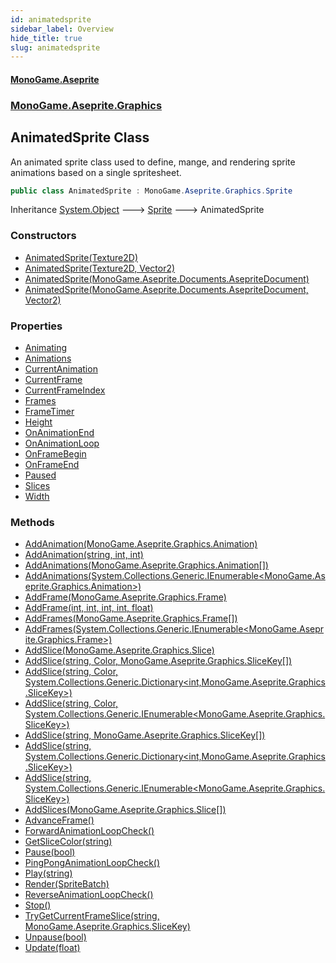 ```yaml
---
id: animatedsprite
sidebar_label: Overview
hide_title: true
slug: animatedsprite
---
```

#### [MonoGame.Aseprite](index 'index')
### [MonoGame.Aseprite.Graphics](monogame_aseprite_graphics 'MonoGame.Aseprite.Graphics')
## AnimatedSprite Class
An animated sprite class used to define, mange, and rendering sprite  
animations based on a single spritesheet.  
```csharp
public class AnimatedSprite : MonoGame.Aseprite.Graphics.Sprite
```
Inheritance [System.Object](https://docs.microsoft.com/en-us/dotnet/api/System.Object 'System.Object') &#129106; [Sprite](sprite 'MonoGame.Aseprite.Graphics.Sprite') &#129106; AnimatedSprite  
### Constructors
- [AnimatedSprite(Texture2D)](animatedsprite_animatedsprite_texture2d_ 'MonoGame.Aseprite.Graphics.AnimatedSprite.AnimatedSprite(Texture2D)')
- [AnimatedSprite(Texture2D, Vector2)](animatedsprite_animatedsprite_texture2d__vector2_ 'MonoGame.Aseprite.Graphics.AnimatedSprite.AnimatedSprite(Texture2D, Vector2)')
- [AnimatedSprite(MonoGame.Aseprite.Documents.AsepriteDocument)](animatedsprite_animatedsprite_asepritedocument_ 'MonoGame.Aseprite.Graphics.AnimatedSprite.AnimatedSprite(MonoGame.Aseprite.Documents.AsepriteDocument)')
- [AnimatedSprite(MonoGame.Aseprite.Documents.AsepriteDocument, Vector2)](animatedsprite_animatedsprite_asepritedocument__vector2_ 'MonoGame.Aseprite.Graphics.AnimatedSprite.AnimatedSprite(MonoGame.Aseprite.Documents.AsepriteDocument, Vector2)')
### Properties
- [Animating](animatedsprite_animating 'MonoGame.Aseprite.Graphics.AnimatedSprite.Animating')
- [Animations](animatedsprite_animations 'MonoGame.Aseprite.Graphics.AnimatedSprite.Animations')
- [CurrentAnimation](animatedsprite_currentanimation 'MonoGame.Aseprite.Graphics.AnimatedSprite.CurrentAnimation')
- [CurrentFrame](animatedsprite_currentframe 'MonoGame.Aseprite.Graphics.AnimatedSprite.CurrentFrame')
- [CurrentFrameIndex](animatedsprite_currentframeindex 'MonoGame.Aseprite.Graphics.AnimatedSprite.CurrentFrameIndex')
- [Frames](animatedsprite_frames 'MonoGame.Aseprite.Graphics.AnimatedSprite.Frames')
- [FrameTimer](animatedsprite_frametimer 'MonoGame.Aseprite.Graphics.AnimatedSprite.FrameTimer')
- [Height](animatedsprite_height 'MonoGame.Aseprite.Graphics.AnimatedSprite.Height')
- [OnAnimationEnd](animatedsprite_onanimationend 'MonoGame.Aseprite.Graphics.AnimatedSprite.OnAnimationEnd')
- [OnAnimationLoop](animatedsprite_onanimationloop 'MonoGame.Aseprite.Graphics.AnimatedSprite.OnAnimationLoop')
- [OnFrameBegin](animatedsprite_onframebegin 'MonoGame.Aseprite.Graphics.AnimatedSprite.OnFrameBegin')
- [OnFrameEnd](animatedsprite_onframeend 'MonoGame.Aseprite.Graphics.AnimatedSprite.OnFrameEnd')
- [Paused](animatedsprite_paused 'MonoGame.Aseprite.Graphics.AnimatedSprite.Paused')
- [Slices](animatedsprite_slices 'MonoGame.Aseprite.Graphics.AnimatedSprite.Slices')
- [Width](animatedsprite_width 'MonoGame.Aseprite.Graphics.AnimatedSprite.Width')
### Methods
- [AddAnimation(MonoGame.Aseprite.Graphics.Animation)](animatedsprite_addanimation_animation_ 'MonoGame.Aseprite.Graphics.AnimatedSprite.AddAnimation(MonoGame.Aseprite.Graphics.Animation)')
- [AddAnimation(string, int, int)](animatedsprite_addanimation_string__int__int_ 'MonoGame.Aseprite.Graphics.AnimatedSprite.AddAnimation(string, int, int)')
- [AddAnimations(MonoGame.Aseprite.Graphics.Animation[])](animatedsprite_addanimations_animation___ 'MonoGame.Aseprite.Graphics.AnimatedSprite.AddAnimations(MonoGame.Aseprite.Graphics.Animation[])')
- [AddAnimations(System.Collections.Generic.IEnumerable&lt;MonoGame.Aseprite.Graphics.Animation&gt;)](animatedsprite_addanimations_ienumerable_animation__ 'MonoGame.Aseprite.Graphics.AnimatedSprite.AddAnimations(System.Collections.Generic.IEnumerable&lt;MonoGame.Aseprite.Graphics.Animation&gt;)')
- [AddFrame(MonoGame.Aseprite.Graphics.Frame)](animatedsprite_addframe_frame_ 'MonoGame.Aseprite.Graphics.AnimatedSprite.AddFrame(MonoGame.Aseprite.Graphics.Frame)')
- [AddFrame(int, int, int, int, float)](animatedsprite_addframe_int__int__int__int__float_ 'MonoGame.Aseprite.Graphics.AnimatedSprite.AddFrame(int, int, int, int, float)')
- [AddFrames(MonoGame.Aseprite.Graphics.Frame[])](animatedsprite_addframes_frame___ 'MonoGame.Aseprite.Graphics.AnimatedSprite.AddFrames(MonoGame.Aseprite.Graphics.Frame[])')
- [AddFrames(System.Collections.Generic.IEnumerable&lt;MonoGame.Aseprite.Graphics.Frame&gt;)](animatedsprite_addframes_ienumerable_frame__ 'MonoGame.Aseprite.Graphics.AnimatedSprite.AddFrames(System.Collections.Generic.IEnumerable&lt;MonoGame.Aseprite.Graphics.Frame&gt;)')
- [AddSlice(MonoGame.Aseprite.Graphics.Slice)](animatedsprite_addslice_slice_ 'MonoGame.Aseprite.Graphics.AnimatedSprite.AddSlice(MonoGame.Aseprite.Graphics.Slice)')
- [AddSlice(string, Color, MonoGame.Aseprite.Graphics.SliceKey[])](animatedsprite_addslice_string__color__slicekey___ 'MonoGame.Aseprite.Graphics.AnimatedSprite.AddSlice(string, Color, MonoGame.Aseprite.Graphics.SliceKey[])')
- [AddSlice(string, Color, System.Collections.Generic.Dictionary&lt;int,MonoGame.Aseprite.Graphics.SliceKey&gt;)](animatedsprite_addslice_string__color__dictionary_int_slicekey__ 'MonoGame.Aseprite.Graphics.AnimatedSprite.AddSlice(string, Color, System.Collections.Generic.Dictionary&lt;int,MonoGame.Aseprite.Graphics.SliceKey&gt;)')
- [AddSlice(string, Color, System.Collections.Generic.IEnumerable&lt;MonoGame.Aseprite.Graphics.SliceKey&gt;)](animatedsprite_addslice_string__color__ienumerable_slicekey__ 'MonoGame.Aseprite.Graphics.AnimatedSprite.AddSlice(string, Color, System.Collections.Generic.IEnumerable&lt;MonoGame.Aseprite.Graphics.SliceKey&gt;)')
- [AddSlice(string, MonoGame.Aseprite.Graphics.SliceKey[])](animatedsprite_addslice_string__slicekey___ 'MonoGame.Aseprite.Graphics.AnimatedSprite.AddSlice(string, MonoGame.Aseprite.Graphics.SliceKey[])')
- [AddSlice(string, System.Collections.Generic.Dictionary&lt;int,MonoGame.Aseprite.Graphics.SliceKey&gt;)](animatedsprite_addslice_string__dictionary_int_slicekey__ 'MonoGame.Aseprite.Graphics.AnimatedSprite.AddSlice(string, System.Collections.Generic.Dictionary&lt;int,MonoGame.Aseprite.Graphics.SliceKey&gt;)')
- [AddSlice(string, System.Collections.Generic.IEnumerable&lt;MonoGame.Aseprite.Graphics.SliceKey&gt;)](animatedsprite_addslice_string__ienumerable_slicekey__ 'MonoGame.Aseprite.Graphics.AnimatedSprite.AddSlice(string, System.Collections.Generic.IEnumerable&lt;MonoGame.Aseprite.Graphics.SliceKey&gt;)')
- [AddSlices(MonoGame.Aseprite.Graphics.Slice[])](animatedsprite_addslices_slice___ 'MonoGame.Aseprite.Graphics.AnimatedSprite.AddSlices(MonoGame.Aseprite.Graphics.Slice[])')
- [AdvanceFrame()](animatedsprite_advanceframe__ 'MonoGame.Aseprite.Graphics.AnimatedSprite.AdvanceFrame()')
- [ForwardAnimationLoopCheck()](animatedsprite_forwardanimationloopcheck__ 'MonoGame.Aseprite.Graphics.AnimatedSprite.ForwardAnimationLoopCheck()')
- [GetSliceColor(string)](animatedsprite_getslicecolor_string_ 'MonoGame.Aseprite.Graphics.AnimatedSprite.GetSliceColor(string)')
- [Pause(bool)](animatedsprite_pause_bool_ 'MonoGame.Aseprite.Graphics.AnimatedSprite.Pause(bool)')
- [PingPongAnimationLoopCheck()](animatedsprite_pingponganimationloopcheck__ 'MonoGame.Aseprite.Graphics.AnimatedSprite.PingPongAnimationLoopCheck()')
- [Play(string)](animatedsprite_play_string_ 'MonoGame.Aseprite.Graphics.AnimatedSprite.Play(string)')
- [Render(SpriteBatch)](animatedsprite_render_spritebatch_ 'MonoGame.Aseprite.Graphics.AnimatedSprite.Render(SpriteBatch)')
- [ReverseAnimationLoopCheck()](animatedsprite_reverseanimationloopcheck__ 'MonoGame.Aseprite.Graphics.AnimatedSprite.ReverseAnimationLoopCheck()')
- [Stop()](animatedsprite_stop__ 'MonoGame.Aseprite.Graphics.AnimatedSprite.Stop()')
- [TryGetCurrentFrameSlice(string, MonoGame.Aseprite.Graphics.SliceKey)](animatedsprite_trygetcurrentframeslice_string__slicekey_ 'MonoGame.Aseprite.Graphics.AnimatedSprite.TryGetCurrentFrameSlice(string, MonoGame.Aseprite.Graphics.SliceKey)')
- [Unpause(bool)](animatedsprite_unpause_bool_ 'MonoGame.Aseprite.Graphics.AnimatedSprite.Unpause(bool)')
- [Update(float)](animatedsprite_update_float_ 'MonoGame.Aseprite.Graphics.AnimatedSprite.Update(float)')
